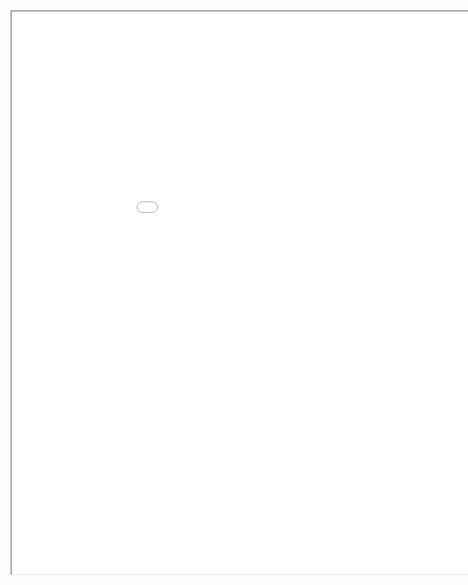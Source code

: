 <iframe id="inlineFrameExample"
    title="Inline Frame Example"
    width="1000"
    height="900"
    src="Map.html">
</iframe>

